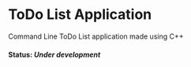 # ToDo List Application

Command Line ToDo List application made using C++

#### Status: *Under development*

